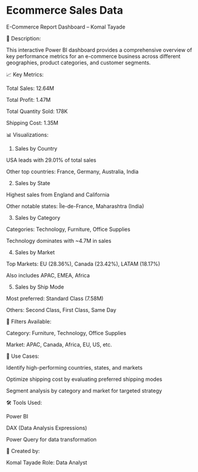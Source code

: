 
# Ecommerce Sales Data

E-Commerce Report Dashboard – Komal Tayade


📌 Description:

This interactive Power BI dashboard provides a comprehensive overview of key performance metrics for an e-commerce business across different geographies, product categories, and customer segments.

📈 Key Metrics:

Total Sales: 12.64M

Total Profit: 1.47M

Total Quantity Sold: 178K

Shipping Cost: 1.35M


📊 Visualizations:

1. Sales by Country

USA leads with 29.01% of total sales

Other top countries: France, Germany, Australia, India

2. Sales by State

Highest sales from England and California

Other notable states: Île-de-France, Maharashtra (India)

3. Sales by Category

Categories: Technology, Furniture, Office Supplies

Technology dominates with ~4.7M in sales

4. Sales by Market

Top Markets: EU (28.36%), Canada (23.42%), LATAM (18.17%)

Also includes APAC, EMEA, Africa

5. Sales by Ship Mode

Most preferred: Standard Class (7.58M)

Others: Second Class, First Class, Same Day


📂 Filters Available:

Category: Furniture, Technology, Office Supplies

Market: APAC, Canada, Africa, EU, US, etc.


🎯 Use Cases:

Identify high-performing countries, states, and markets

Optimize shipping cost by evaluating preferred shipping modes

Segment analysis by category and market for targeted strategy


🛠 Tools Used:

Power BI

DAX (Data Analysis Expressions)

Power Query for data transformation


📌 Created by:

Komal Tayade
Role: Data Analyst

